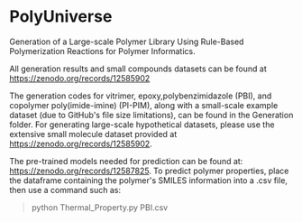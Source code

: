 # PolyUniverse
Generation of a Large-scale Polymer Library Using Rule-Based Polymerization Reactions for Polymer Informatics.

All generation results and small compounds datasets can be found at https://zenodo.org/records/12585902

The generation codes for vitrimer, epoxy,polybenzimidazole (PBI), and copolymer poly(imide-imine) (PI-PIM), along with a small-scale example dataset (due to GitHub's file size limitations), can be found in the Generation folder. For generating large-scale hypothetical datasets, please use the extensive small molecule dataset provided at https://zenodo.org/records/12585902.

The pre-trained models needed for prediction can be found at: https://zenodo.org/records/12587825. To predict polymer properties, place the dataframe containing the polymer's SMILES information into a .csv file, then use a command such as:

> python Thermal_Property.py PBI.csv
